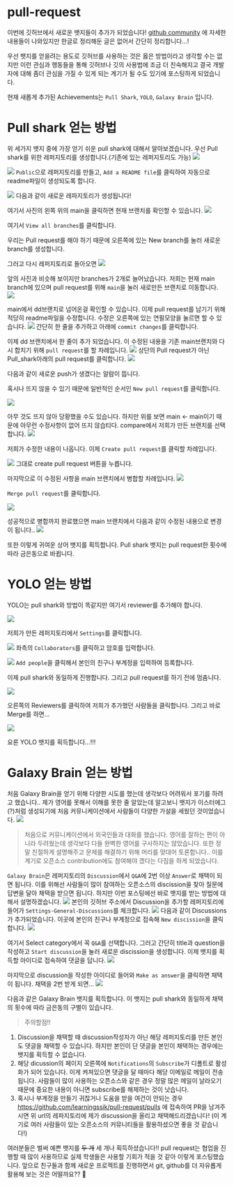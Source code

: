 # pull-request
<!-- 
To get github's new achievements.
-->
이번에 깃허브에서 새로운 뱃지들이 추가가 되었습니다! 
[github community](https://github.com/github-community/community/discussions/categories/profile) 에 자세한 내용들이 나와있지만 한글로 정리해둔 글은 없어서 간단히 정리합니다...!

우선 뱃지를 얻을려는 용도로 깃허브를 사용하는 것은 옳은 방법이라고 생각할 수는 없지만 이런 관심과 행동들을 통해 깃허브나 깃의 사용법에 조금 더 친숙해지고 결국 개발자에 대해 좀더 관심을 가질 수 있게 되는 계기가 될 수도 있기에 포스팅하게 되었습니다.

현재 새롭게 추가된 Achievements는 `Pull Shark`, `YOLO`, `Galaxy Brain` 입니다. 

# Pull shark 얻는 방법
위 세가지 뱃지 중에 가장 얻기 쉬운 pull shark에 대해서 알아보겠습니다. 우선 Pull shark를 위한 레퍼지토리를 생성합니다.(기존에 있는 레퍼지토리도 가능)
![](https://velog.velcdn.com/images/learningssik/post/90ac1516-2dbc-490b-83a5-0c561e03e5c6/image.png)

![](https://velog.velcdn.com/images/learningssik/post/8affbaa2-61a9-4f80-8439-8aca672f8fd0/image.png)
`Public`으로 레퍼지토리를 만들고, `Add a README file`를 클릭하여 자동으로 readme파일이 생성되도록 합니다.

![](https://velog.velcdn.com/images/learningssik/post/bab5e0f7-e69f-4a6a-baaa-27573accfcbc/image.png)
다음과 같이 새로운 레파지토리가 생성됩니다!

여기서 사진의 왼쪽 위의 main을 클릭하면 현재 브랜치를 확인할 수 있습니다.
![](https://velog.velcdn.com/images/learningssik/post/b8a06813-b577-40fa-9b1a-313ea1421d6d/image.png)

여기서 `View all branches`를 클릭합니다.

우리는 Pull request를 해야 하기 때문에 오른쪽에 있는 New branch를 눌러 새로운 branch를 생성합니다.

그러고 다시 레퍼지토리로 돌아오면
![](https://velog.velcdn.com/images/learningssik/post/e7b8ac36-f649-49e1-b1e5-03470de06709/image.png)

앞의 사진과 비슷해 보이지만 branches가 2개로 늘어났습니다. 저희는 현재 main branch에 있으며 pull request를 위해 `main`을 눌러 새로만든 브랜치로 이동합니다.
![](https://velog.velcdn.com/images/learningssik/post/26b59b99-50a2-4acb-afe2-362f4073db0f/image.png)

main에서 dd브랜치로 넘어온걸 확인할 수 있습니다. 이제 pull request를 남기기 위해 적당히 readme파일을 수정합니다. 수정은 오른쪽에 있는 연필모양을 눌르면 할 수 있습니다.
![](https://velog.velcdn.com/images/learningssik/post/8321615a-3070-4bfd-92de-ec2f5d08a127/image.png)
간단히 한 줄을 추가하고 아래에 `commit changes`를 클릭합니다.

이제 dd 브랜치에서 한 줄이 추가 되었습니다. 이 수정된 내용을 기존 main브랜치와 다시 합치기 위해 `pull request`를 할 차례입니다.
![](https://velog.velcdn.com/images/learningssik/post/d32ae0e4-ee42-42e6-b368-e247388adb0e/image.png)
상단의 Pull request가 아닌 Pull_shark아래의 pull request를 클릭합니다.
![](https://velog.velcdn.com/images/learningssik/post/2302d2c0-3caa-454b-a860-eeb1ca5a2593/image.png)

다음과 같이 새로운 push가 생겼다는 알람이 뜹니다.

혹시나 뜨지 않을 수 있기 때문에 일반적인 순서인 `New pull request`를 클릭합니다.

![](https://velog.velcdn.com/images/learningssik/post/b9c4847e-24c3-43c2-a1a5-4ce8bf38c612/image.png)

아무 것도 뜨지 않아 당황했을 수도 있습니다. 하지만 위를 보면 main <- main이기 때문에 아무런 수정사항이 없어 뜨지 않습티다. compare에서 저희가 만든 브랜치를 선택합니다. 
![](https://velog.velcdn.com/images/learningssik/post/81e946df-f045-4a8b-a444-056f9450c22c/image.png)

저희가 수정한 내용이 나옵니다. 이제 `Create pull request`를 클릭할 차례입니다.

![](https://velog.velcdn.com/images/learningssik/post/d549f535-8804-43bc-b0e4-6cb170e5ac07/image.png)
그대로 create pull request	버튼을 누릅니다.

마지막으로 이 수정된 사항을 main 브랜치에서 병합할 차례입니다. 
![](https://velog.velcdn.com/images/learningssik/post/afffd471-9cc9-4506-91d2-4968c0075b7f/image.png)

`Merge pull request`를 클릭합니다.

![](https://velog.velcdn.com/images/learningssik/post/da74d737-11b9-42d9-90ff-0b8ce0797562/image.png)

성공적으로 병합까지 완료했으면 main 브랜치에서 다음과 같이 수정된 내용으로 변경이 됩니다..
![](https://velog.velcdn.com/images/learningssik/post/cd9b22fb-907e-44f7-a763-52f26775d027/image.png)

또한 이렇게 귀여운 상어 뱃지를 획득합니다. Pull shark 뱃지는 pull request한 횟수에 따라 금은동으로 바뀝니다.

# YOLO 얻는 방법

YOLO는 pull shark와 방법이 똑같지만 여기서 reviewer를 추가해야 합니다.

![](https://velog.velcdn.com/images/learningssik/post/93478fd6-b15b-4253-84d9-9c1e9bdb83b3/image.png)

저희가 만든 레퍼지토리에서 `Settings`를 클릭합니다.

![](https://velog.velcdn.com/images/learningssik/post/d5ed24e8-0a18-4665-80bc-f5858b548833/image.png)
좌측의 `Collaborators`를 클릭하고 암호를 입력합니다.

![](https://velog.velcdn.com/images/learningssik/post/26bd3ef9-6654-45f8-90b7-78b3283567d6/image.png)
`Add people`을 클릭해서 본인의 친구나 부계정을 입력하여 등록합니다.

이제 pull shark와 동일하게 진행합니다. 그리고 pull request를 하기 전에 멈춤니다.

![](https://velog.velcdn.com/images/learningssik/post/9805d498-34ef-4462-aa4d-3546ced8ea5f/image.png)

오른쪽의 Reviewers를 클릭하여 저희가 추가했던 사람들을 클릭합니다.
그리고 바로 Merge를 하면...

![](https://velog.velcdn.com/images/learningssik/post/700e09c2-116b-4b8a-b452-01c342819d0b/image.png)

요론 YOLO 뱃지를 획득합니다...!!!

# Galaxy Brain 얻는 방법

처음 Galaxy Brain을 얻기 위해 다양한 시도를 했는데 생각보다 어려워서 포기를 하려고 했습니다.. 제가 영어를 못해서 이해를 못한 줄 알았는데 알고보니 뱃지가 이스터에그(?)처럼 생성되기에 처음 커뮤니케이션에서 사람들이 다양한 가설을 세웠던 것이었습니다.
![](https://velog.velcdn.com/images/learningssik/post/087d6b77-4685-4334-a0fd-8237ec6a6355/image.png)
> 처음으로 커뮤니케이션에서 외국인들과 대화를 했습니다. 영어를 잘하는 편이 아니라 두려웠는데 생각보다 다들 완벽한 영어를 구사하지는 않았습니다. 또한 정말 친절하게 설명해주고 문제를 해결하기 위해 머리를 맞대어 토론합니다.. 이를 계기로 오픈소스 contribution에도 참여해야 겠다는 다짐을 하게 되었습니다.

`Galaxy Brain`은 레퍼지토리의 `Discussion`에서 `Q&A`에 2번 이상 `Answer`로 채택이 되면 됩니다. 이를 위해선 사람들이 많이 참여하는 오픈소스의 discission을 찾아 질문에 답변을 달아 채택을 받으면 됩니다. 하지만 이번 포스팅에선 바로 뱃지를 받는 방법에 대해서 설명하겠습니다. 
![](https://velog.velcdn.com/images/learningssik/post/b41b6ef9-088c-49bf-b687-11e59bf8f56a/image.png)
본인의 깃허브 주소에서 Discussion을 추가할 레퍼지토리에 들어가 `Settings-General-Discussions`를 체크합니다. 
![](https://velog.velcdn.com/images/learningssik/post/1086723a-d99b-40b5-b30a-3e0f44ac3cc8/image.png)
다음과 같이 Discussions가 추가되었습니다. 이곳에 본인의 친구나 부계정으로 접속해 `New discission`을 클릭합니다.
![](https://velog.velcdn.com/images/learningssik/post/18065aa2-9bd9-4ac2-ae6c-f758c0988036/image.png)


여기서 Select category에서 꼭 `Q&A`를 선택합니다. 그러고 간단히 title과 question을 작성하고 `Start discussion`을 눌러 새로운 discission을 생성합니다. 이제 뱃지를 획득할 아이디로 접속하여 댓글을 답니다.
![](https://velog.velcdn.com/images/learningssik/post/c588e1a9-5170-401d-9bd7-a23f2e35ce03/image.png)

 마지막으로 discussion을 작성한 아이디로 들어와 `Make as answer`을 클릭하면 채택이 됩니다. 채택을 2번 받게 되면...
 ![](https://velog.velcdn.com/images/learningssik/post/fe0a8cfb-b67a-4576-b9bf-f20585a65682/image.png)

다음과 같은 Galaxy Brain 뱃지를 획득합니다. 이 뱃지는 pull shark와 동일하게 채택의 횟수에 따라 금은동의 구별이 있습니다.
>주의할점!!
1. Discussion을 채택할 때 discussion작성자가 아닌 해당 레퍼지토리를 만든 본인도 댓글을 채택할 수 있습니다. 하지만 본인이 단 댓글을 본인이 채택하는 경우에는 뱃지를 획득할 수 없습니다.
2. 해당 dicussion의 페이지 오른쪽에 `Notifications`의 `Subscribe`가 디폴트로 활성화가 되어 있습니다. 이게 켜져있으면 댓글을 달 때마다 해당 이메일로 메일이 전송됩니다. 사람들이 많이 사용하는 오픈소스와 같은 경우 정말 많은 메일이 날라오기 때문에 중요한 내용이 아니면 subscribe를 해제하는 것이 낫습니다.
3. 혹시나 부계정을 만들기 귀찮거나 도움을 받을 여건이 안되는 경우 https://github.com/learningssik/pull-request/pulls 에 접속하여 PR을 남겨주시면 위 url의  레파지토리에 제가 discussion을 올리고 채택해드리겠습니다! (이 계기로 여러 사람들이 있는 오픈소스의 커뮤니티들을 활용하셨으면 좋을 것 같습니다!)



여러분들은 벌써 예쁜 뱃지를 ~~두 개~~ 세 개나 획득하셨습니다!! pull request는 협업을 진행할 때 많이 사용하므로 실제 학생들은 사용할 기회가 적을 것 같아 이렇게 포스팅했습니다. 앞으로 친구들과 함께 새로운 프로젝트를 진행하면서 git, github를 더 자유롭게 활용해 보는 것은 어떨까요?? 🧐
